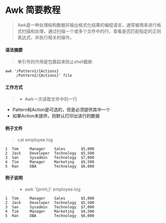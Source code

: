 # Awk 简要教程
> Awk是一种处理结构数据并输出格式化结果的编程语言，通常被用来进行格式扫描和处理，通过扫描一个或多个文件中的行，查看是否匹配指定的正则表达式，并执行相关的操作。  

#### 语法摘要
> 单引号的作用是包裹起来防止shell截断
``` shell
awk '/Pattern1/{Actions}    
     /Pattern2/{Actions}' file
```

#### 工作方式
> * Awk一次读取文件中的一行
* Pattern和Action是可选的，但是必须提供其中一个
* 如果Action未提供，则默认打印出该行的数据

#### 例子文件
> cat employee.log
``` shell
1  Tom     Manager    Sales       $5,000    
2  Jack    Developer  Technology  $5,500    
3  San     Sysadmin   Technology  $7,000    
4  Tim     Manager    Marketing   $9,500    
5  Ran     DBA        Technology  $6,000
```

#### 例子说明
> * awk '{print;}' employee.log
``` shell
1  Tom     Manager    Sales       $5,000    
2  Jack    Developer  Technology  $5,500    
3  San     Sysadmin   Technology  $7,000    
4  Tim     Manager    Marketing   $9,500    
5  Ran     DBA        Technology  $6,000
```

